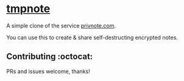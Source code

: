 # [tmpnote](https://tmpnote.xyz)


A simple clone of the service [privnote.com](https://privnote.com/).

You can use this to create & share self-destructing encrypted notes.

## Contributing :octocat:

PRs and issues welcome, thanks!
